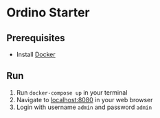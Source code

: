 # Ordino Starter

## Prerequisites

* Install [Docker](https://www.docker.com/)

## Run

1. Run `docker-compose up` in your terminal
2. Navigate to [localhost:8080](http://localhost:8080) in your web browser
3. Login with username `admin` and password `admin`
